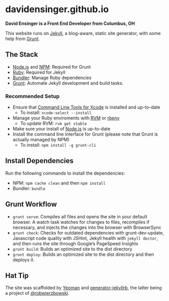 # davidensinger.github.io
**David Ensinger is a Front End Developer from Columbus, OH**

This website runs on [Jekyll](http://jekyllrb.com/), a blog-aware, static site generator, with some help from [Grunt](http://gruntjs.com/).

## The Stack
- [Node.js](http://nodejs.org/) and [NPM](https://npmjs.org/): Required for Grunt
- [Ruby](http://www.ruby-lang.org/): Required for Jekyll
- [Bundler](http://gembundler.com/): Manage Ruby dependencies
- [Grunt](http://gruntjs.com/): Automate Jekyll development and build tasks.

### Recommended Setup
- Ensure that [Command Line Tools for Xcode](https://developer.apple.com/xcode/) is installed and up-to-date
    - To install: `xcode-select --install`
- Manage your Ruby enviroments with [RVM](https://rvm.io/) or [rbenv](https://github.com/sstephenson/rbenv)
    - To update RVM: `rvm get stable`
- Make sure your install of [Node.js](http://nodejs.org/) is up-to-date
- Install the command line interface for Grunt (please note that Grunt is actually managed by NPM)
    - To install: `npm install -g grunt-cli`

## Install Dependencies
Run the following commands to install the dependencies:
- NPM: `npm cache clean` and then `npm install`
- Bundler: `bundle`

## Grunt Workflow
- `grunt serve`: Compiles all files and opens the site in your default browser. A watch task watches for changes to files, recompiles if necessary, and injects the changes into the browser with BrowserSync
- `grunt check`: Checks for outdated dependencies with grunt-dev-update, Javascript code quality with JSHint, Jekyll health with `jekyll doctor`, and then runs the site through Google’s PageSpeed Insights
- `grunt build`: Builds an optimized site to the dist directory
- `grunt deploy`: Builds an optimized site to the dist directory and then deploys it.

## Hat Tip
The site was scaffolded by [Yeoman](http://yeoman.io/) and [generator-jekyllrb](https://github.com/robwierzbowski/generator-jekyllrb), the latter being a project of [@robwierzbowski](https://github.com/robwierzbowski).
